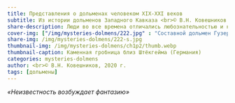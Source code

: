 ```yaml
---
title: Представления о дольменах человеком ХIХ-ХХI веков
subtitle: Из истории дольменов Западного Кавказа <br>© В.Н. Ковешников
share-description: Люди во все времена отличались любознательностью и когда у них не хватало знаний для объяснения того или иного явления, они придумывали свои сказочные пояснения.
cover-img: ["/img/mysteries-dolmens/222.jpg" : "Составной дольмен Гузерипль 1, вид с западной фасадной стороны"]
share-img: /img/mysteries-dolmens/222-s.jpg
thumbnail-img: /img/mysteries-dolmens/ch1p2/thumb.webp
thumbnail-caption: Каменная гробница близ Штёкгейма (Германия)
categories: mysteries-dolmens
author: <br>© В.Н. Ковешников, 2020 г.
tags: [дольмены]
---
```

_«Неизвестность возбуждает фантазию»_
